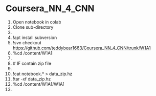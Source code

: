 # Coursera_NN_4_CNN

1) Open notebook in colab
2) Clone sub-directory 
3) 
4) !apt install subversion
5) !svn checkout https://github.com/teddybear1663/Coursera_NN_4_CNN/trunk/W1A1
6) %cd /content/W1A1
7) 
8) \# IF contain zip file
9) 
10) !cat notebook.* > data_zip.hz
11) !tar -xf data_zip.hz
12) %cd /content/W1A1/W1A1
13) 
